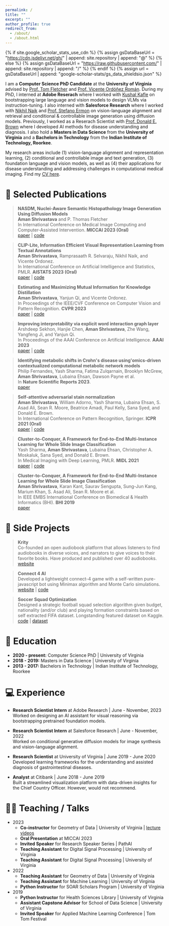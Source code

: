 ```yaml
---
permalink: /
title: ""
excerpt: ""
author_profile: true
redirect_from: 
  - /about/
  - /about.html
---
```


{% if site.google_scholar_stats_use_cdn %}
{% assign gsDataBaseUrl = "https://cdn.jsdelivr.net/gh/" | append: site.repository | append: "@" %}
{% else %}
{% assign gsDataBaseUrl = "https://raw.githubusercontent.com/" | append: site.repository | append: "/" %}
{% endif %}
{% assign url = gsDataBaseUrl | append: "google-scholar-stats/gs_data_shieldsio.json" %}

<span class='anchor' id='about-me'></span>

I am a **Computer Science PhD Candidate** at the **University of Virginia** advised by [Prof. Tom Fletcher](https://engineering.virginia.edu/faculty/tom-fletcher) and [Prof. Vicente Ordóñez Román](http://vicenteordonez.com/). During my PhD, I interned at **Adobe Reserach** where I worked with [Kushal Kafle](https://kushalkafle.com/) on bootstrapping large language and vision models to design VLMs via instruction-tuning. I also interned with **Salesforce Research** where I worked with [Nikhil Naik](https://web.mit.edu/naik/www/) and [Prof. Stefano Ermon](https://cs.stanford.edu/~ermon/) on vision-language alignment and retrieval and conditional & controllable image generation using diffusion models. Previously, I worked as a Reserach Scientist with [Prof. Donald E. Brown](https://engineering.virginia.edu/faculty/donald-e-brown) where I developed AI methods for disease understanding and diagnosis. I also hold a **Masters in Data Science** from the **University of Virginia** and a **Bachelors in Technology** from the **Indian Institute of Technology, Roorkee**. 

My research areas include (1) vision-language alignment and representation learning, (2) conditional and controllable image and text generation, (3) foundation language and vision models, as well as (4) their applications for disease understanding and addressing challenges in computational medical imaging. Find my [CV here](). 


# 📝 Selected Publications 

> **NASDM, Nuclei-Aware Semantic Histopathology Image Generation Using Diffusion Models** <br>
> **Aman Shrivastava** and P. Thomas Fletcher <br>
> In International Conference on Medical Image Computing and Computer-Assisted Intervention. **MICCAI 2023 (Oral)** <br>
> [paper](https://arxiv.org/pdf/2303.11477.pdf) | [code](https://github.com/4m4n5/NASDM)


> **CLIP-Lite, Information Efficient Visual Representation Learning from Textual Annotations** <br>
> **Aman Shrivastava**, Ramprasaath R. Selvaraju, Nikhil Naik, and Vicente Ordonez. <br>
> In International Conference on Artificial Intelligence and Statistics, PMLR. **AISTATS 2023 (Oral)** <br>
> [paper](https://arxiv.org/pdf/2112.07133.pdf) | [code](https://github.com/4m4n5/CLIP-Lite)


> **Estimating and Maximizing Mutual Information for Knowledge Distillation** <br>
> **Aman Shrivastava**, Yanjun Qi, and Vicente Ordonez. <br>
> In Proceedings of the IEEE/CVF Conference on Computer Vision and Pattern Recognition. **CVPR 2023** <br>
> [paper](https://arxiv.org/pdf/2110.15946.pdf) | [code](https://github.com/4m4n5/MIMKD)


> **Improving interpretability via explicit word interaction graph layer** <br>
> Arshdeep Sekhon, Hanjie Chen, **Aman Shrivastava**, Zhe Wang, Yangfeng Ji, and Yanjun Qi. <br>
> In Proceedings of the AAAI Conference on Artificial Intelligence. **AAAI 2023** <br>
> [paper](https://arxiv.org/pdf/2302.02016.pdf) | [code](https://github.com/QData/WIGRAPH)


> **Identifying metabolic shifts in Crohn's disease using'omics-driven contextualized computational metabolic network models** <br>
> Philip Fernandes, Yash Sharma, Fatima Zulqarnain, Brooklyn McGrew, **Aman Shrivastava**, Lubaina Ehsan, Dawson Payne et al. <br>
> In **Nature Scientific Reports 2023**. <br>
> [paper](https://www.nature.com/articles/s41598-022-26816-5.pdf)


> **Self-attentive adversarial stain normalization** <br>
> **Aman Shrivastava**, William Adorno, Yash Sharma, Lubaina Ehsan, S. Asad Ali, Sean R. Moore, Beatrice Amadi, Paul Kelly, Sana Syed, and Donald E. Brown. <br>
> In International Conference on Pattern Recognition, Springer. **ICPR 2021 (Oral)** <br>
> [paper](https://arxiv.org/pdf/1909.01963.pdf) | [code](https://github.com/4m4n5/saasn-stain-normalization)


> **Cluster-to-Conquer, A Framework for End-to-End Multi-Instance Learning for Whole Slide Image Classification** <br>
> Yash Sharma, **Aman Shrivastava**, Lubaina Ehsan, Christopher A. Moskaluk, Sana Syed, and Donald E. Brown. <br>
> In Medical Imaging with Deep Learning, PMLR. **MIDL 2021** <br>
> [paper](https://arxiv.org/pdf/2103.10626.pdf) | [code](https://github.com/YashSharma/C2C)


> **Cluster-to-Conquer, A Framework for End-to-End Multi-Instance Learning for Whole Slide Image Classification** <br>
> **Aman Shrivastava**, Karan Kant, Saurav Sengupta, Sung-Jun Kang, Marium Khan, S. Asad Ali, Sean R. Moore et al. <br>
> In IEEE EMBS International Conference on Biomedical & Health Informatics (BHI). **BHI 2019** <br>
> [paper](https://arxiv.org/pdf/1908.03272.pdf) 


# 📂 Side Projects
> **Krity** <br>
> Co-founded an open audiobook platform that allows listeners to find audiobooks in diverse voices, and narrators to give voices to their favorite books. Have produced and published over 40 audiobooks. <br>
> [website](https://krity.app/)


> **Connect 4 AI** <br>
> Developed a lightweight connect-4 game with a self-written pure-javascript bot using Minimax algorithm and Monte Carlo simulations. <br>
> [website](https://sahlamba.github.io/connect4/) | [code](https://github.com/sahlamba/connect4)


> **Soccer Squad Optimization** <br>
> Designed a strategic football squad selection algorithm given budget, nationality (and/or club) and playing formation constraints based on self extracted FIFA dataset. Longstanding featured dataset on Kaggle.<br>
> [code](https://github.com/4m4n5/fifa18-stats-analysis) | [dataset](https://www.kaggle.com/datasets/thec03u5/fifa-18-demo-player-dataset)


# 📖 Education
- **2020 - present:** Computer Science PhD | University of Virginia 
- **2018 - 2019:** Masters in Data Science | University of Virginia
- **2013 - 2017:** Bachelors in Technology | Indian Institute of Technology, Roorkee 

# 💻 Experience
- **Research Scientist Intern** at Adobe Research | June - November, 2023 <br>
  Worked on designing an AI assistant for visual reasoning via bootstrapping pretrained foundation models.

- **Research Scientist Intern** at Salesforce Research | June - November, 2022 <br>
  Worked on conditional generative diffusion models for image synthesis and vision-language alignment.

- **Research Scientist** at University of Virginia | June 2019 - June 2020 <br>
  Developed learning frameworks for the understanding and assisted diagnosis of gastrointestinal diseases.

- **Analyst** at Citibank | June 2018 - June 2019 <br>
  Built a streamlined visualization platform with data-driven insights for the Chief Country Officer. However, would not recommend.

# 👨‍🏫 Teaching / Talks
- 2023
  - **Co-instructor** for Geometry of Data | University of Virginia | [lecture videos](https://www.youtube.com/watch?v=tzu-Gl3N614&list=PL9f1MuX_YDqdNg2gsAMGWDTEr5IuEAJb-)
  - **Oral Presentation** at MICCAI 2023
  - **Invited Speaker** for Research Speaker Series | PathAI
  - **Teaching Assistant** for Digital Signal Processing | University of Virginia
  - **Teaching Assistant** for Digital Signal Processing | University of Virginia
- 2022
  - **Teaching Assistant** for Geometry of Data | University of Virginia
  - **Teaching Assistant** for Machine Learning | University of Virginia
  - **Python Instructor** for SOAR Scholars Program | University of Virginia
- 2019
  - **Python Instructor** for Health Sciences Library | University of Virginia
  - **Assistant Capstone Advisor** for School of Data Science | University of Virginia
  - **Invited Speaker** for Applied Machine Learning Conference | Tom Tom Festival 
